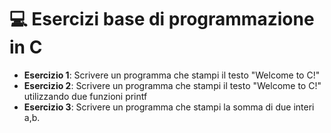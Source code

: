 # 💻 Esercizi base di programmazione in C 

- **Esercizio 1**: Scrivere un programma che stampi il testo "Welcome to C!"
- **Esercizio 2**: Scrivere un programma che stampi il testo "Welcome to C!" utilizzando due funzioni printf
- **Esercizio 3**: Scrivere un programma che stampi la somma di due interi a,b.
